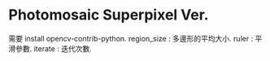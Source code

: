 # Photomosaic Superpixel Ver.
需要 install opencv-contrib-python.
region_size : 多邊形的平均大小.
ruler : 平滑參數.
iterate : 迭代次數.
